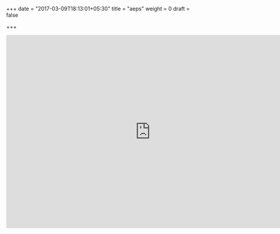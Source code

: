 ﻿+++
date = "2017-03-09T18:13:01+05:30"
title = "aeps"
weight = 0
draft = false

+++

<iframe width='770' height='515' src='https://gitpitch.com/digidhan/digidhan.info/gh-pages' frameborder='0' allowfullscreen></iframe>